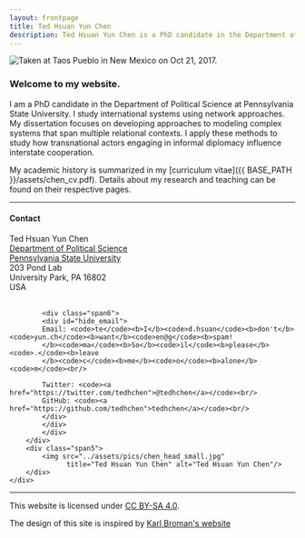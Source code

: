 ```yaml
---
layout: frontpage
title: Ted Hsuan Yun Chen
description: Ted Hsuan Yun Chen is a PhD candidate in the Department of Political Science at Pennsylvania State University.
---
```




<div class="container-narrownomargin">
<img src="../assets/pics/home_open.jpg" 
		title= "Taken at Taos Pueblo in New Mexico on Oct 21, 2017." alt="Taken at Taos Pueblo in New Mexico on Oct 21, 2017."/>
</div>



### Welcome to my website.

I am a PhD candidate in the Department of Political Science at Pennsylvania State University. I study international systems using network approaches. My dissertation focuses on developing approaches to modeling complex systems that span multiple relational contexts. I apply these methods to study how transnational actors engaging in informal diplomacy influence interstate cooperation.

My academic history is summarized in my [curriculum vitae]({{ BASE_PATH }}/assets/chen_cv.pdf). Details about my research and teaching can be found on their respective pages.<br/>


---

<div class="container-narrownomargin">
    <div class="row-fluid">
        <div class="span7">
		<h4><a name="contact"></a>Contact</h4>
		<div class="row-fluid">
		<div class="span6">
            Ted Hsuan Yun Chen<br/>
            <a href="http://polisci.la.psu.edu">Department of Political Science</a><br/>
            <a href="http://www.psu.edu">Pennsylvania State University</a><br/>
            203 Pond Lab<br/>
            University Park, PA 16802<br/>
            USA<br/><br/>
			</div>
			
			<div class="span6">
            <div id="hide_email">
            Email: <code>te</code><b>I</b><code>d.hsuan</code><b>don't</b><code>yun.ch</code><b>want</b><code>en@g</code><b>spam!
            </b><code>ma</code><b>So</b><code>il</code><b>please</b><code>.</code><b>leave
            </b><code>c</code><b>me</b><code>o</code><b>alone</b><code>m</code><br/>
			
			Twitter: <code><a href="https://twitter.com/tedhchen">@tedhchen</a></code><br/>
			GitHub: <code><a href="https://github.com/tedhchen">tedhchen</a></code><br/>
			</div>
            </div>
			</div>
        </div>
        <div class="span5">
            <img src="../assets/pics/chen_head_small.jpg"
                  title="Ted Hsuan Yun Chen" alt="Ted Hsuan Yun Chen"/>
        </div>
    </div>
</div>

---

<div class="footer">
<div class="container-narrownomargin">
  <p>This website is licensed under <a href="https://creativecommons.org/licenses/by-sa/4.0/">CC BY-SA 4.0</a>.
  
  The design of this site is inspired by <a href="https://kborman.org">Karl Broman's website</a>
  </p>
</div>
</div>



